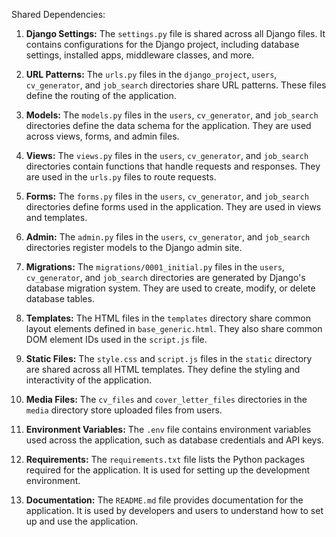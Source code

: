 Shared Dependencies:

1. **Django Settings:** The `settings.py` file is shared across all Django files. It contains configurations for the Django project, including database settings, installed apps, middleware classes, and more.

2. **URL Patterns:** The `urls.py` files in the `django_project`, `users`, `cv_generator`, and `job_search` directories share URL patterns. These files define the routing of the application.

3. **Models:** The `models.py` files in the `users`, `cv_generator`, and `job_search` directories define the data schema for the application. They are used across views, forms, and admin files.

4. **Views:** The `views.py` files in the `users`, `cv_generator`, and `job_search` directories contain functions that handle requests and responses. They are used in the `urls.py` files to route requests.

5. **Forms:** The `forms.py` files in the `users`, `cv_generator`, and `job_search` directories define forms used in the application. They are used in views and templates.

6. **Admin:** The `admin.py` files in the `users`, `cv_generator`, and `job_search` directories register models to the Django admin site.

7. **Migrations:** The `migrations/0001_initial.py` files in the `users`, `cv_generator`, and `job_search` directories are generated by Django's database migration system. They are used to create, modify, or delete database tables.

8. **Templates:** The HTML files in the `templates` directory share common layout elements defined in `base_generic.html`. They also share common DOM element IDs used in the `script.js` file.

9. **Static Files:** The `style.css` and `script.js` files in the `static` directory are shared across all HTML templates. They define the styling and interactivity of the application.

10. **Media Files:** The `cv_files` and `cover_letter_files` directories in the `media` directory store uploaded files from users.

11. **Environment Variables:** The `.env` file contains environment variables used across the application, such as database credentials and API keys.

12. **Requirements:** The `requirements.txt` file lists the Python packages required for the application. It is used for setting up the development environment.

13. **Documentation:** The `README.md` file provides documentation for the application. It is used by developers and users to understand how to set up and use the application.